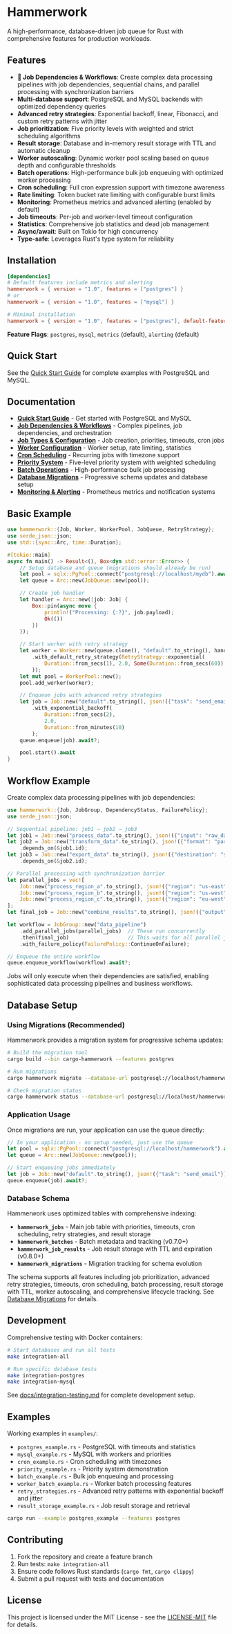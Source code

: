# Hammerwork

A high-performance, database-driven job queue for Rust with comprehensive features for production workloads.

## Features

- **🔗 Job Dependencies & Workflows**: Create complex data processing pipelines with job dependencies, sequential chains, and parallel processing with synchronization barriers
- **Multi-database support**: PostgreSQL and MySQL backends with optimized dependency queries
- **Advanced retry strategies**: Exponential backoff, linear, Fibonacci, and custom retry patterns with jitter
- **Job prioritization**: Five priority levels with weighted and strict scheduling algorithms
- **Result storage**: Database and in-memory result storage with TTL and automatic cleanup
- **Worker autoscaling**: Dynamic worker pool scaling based on queue depth and configurable thresholds
- **Batch operations**: High-performance bulk job enqueuing with optimized worker processing
- **Cron scheduling**: Full cron expression support with timezone awareness
- **Rate limiting**: Token bucket rate limiting with configurable burst limits
- **Monitoring**: Prometheus metrics and advanced alerting (enabled by default)
- **Job timeouts**: Per-job and worker-level timeout configuration
- **Statistics**: Comprehensive job statistics and dead job management
- **Async/await**: Built on Tokio for high concurrency
- **Type-safe**: Leverages Rust's type system for reliability

## Installation

```toml
[dependencies]
# Default features include metrics and alerting
hammerwork = { version = "1.0", features = ["postgres"] }
# or
hammerwork = { version = "1.0", features = ["mysql"] }

# Minimal installation
hammerwork = { version = "1.0", features = ["postgres"], default-features = false }
```

**Feature Flags**: `postgres`, `mysql`, `metrics` (default), `alerting` (default)

## Quick Start

See the [Quick Start Guide](docs/quick-start.md) for complete examples with PostgreSQL and MySQL.

## Documentation

- **[Quick Start Guide](docs/quick-start.md)** - Get started with PostgreSQL and MySQL
- **[Job Dependencies & Workflows](docs/workflows.md)** - Complex pipelines, job dependencies, and orchestration
- **[Job Types & Configuration](docs/job-types.md)** - Job creation, priorities, timeouts, cron jobs
- **[Worker Configuration](docs/worker-configuration.md)** - Worker setup, rate limiting, statistics
- **[Cron Scheduling](docs/cron-scheduling.md)** - Recurring jobs with timezone support  
- **[Priority System](docs/priority-system.md)** - Five-level priority system with weighted scheduling
- **[Batch Operations](docs/batch-operations.md)** - High-performance bulk job processing
- **[Database Migrations](docs/migrations.md)** - Progressive schema updates and database setup
- **[Monitoring & Alerting](docs/monitoring.md)** - Prometheus metrics and notification systems

## Basic Example

```rust
use hammerwork::{Job, Worker, WorkerPool, JobQueue, RetryStrategy};
use serde_json::json;
use std::{sync::Arc, time::Duration};

#[tokio::main]
async fn main() -> Result<(), Box<dyn std::error::Error>> {
    // Setup database and queue (migrations should already be run)
    let pool = sqlx::PgPool::connect("postgresql://localhost/mydb").await?;
    let queue = Arc::new(JobQueue::new(pool));

    // Create job handler
    let handler = Arc::new(|job: Job| {
        Box::pin(async move {
            println!("Processing: {:?}", job.payload);
            Ok(())
        })
    });

    // Start worker with retry strategy
    let worker = Worker::new(queue.clone(), "default".to_string(), handler)
        .with_default_retry_strategy(RetryStrategy::exponential(
            Duration::from_secs(1), 2.0, Some(Duration::from_secs(60))
        ));
    let mut pool = WorkerPool::new();
    pool.add_worker(worker);

    // Enqueue jobs with advanced retry strategies
    let job = Job::new("default".to_string(), json!({"task": "send_email"}))
        .with_exponential_backoff(
            Duration::from_secs(2),
            2.0,
            Duration::from_minutes(10)
        );
    queue.enqueue(job).await?;

    pool.start().await
}
```

## Workflow Example

Create complex data processing pipelines with job dependencies:

```rust
use hammerwork::{Job, JobGroup, DependencyStatus, FailurePolicy};
use serde_json::json;

// Sequential pipeline: job1 → job2 → job3
let job1 = Job::new("process_data".to_string(), json!({"input": "raw_data.csv"}));
let job2 = Job::new("transform_data".to_string(), json!({"format": "parquet"}))
    .depends_on(&job1.id);
let job3 = Job::new("export_data".to_string(), json!({"destination": "s3://bucket/"}))
    .depends_on(&job2.id);

// Parallel processing with synchronization barrier
let parallel_jobs = vec![
    Job::new("process_region_a".to_string(), json!({"region": "us-east"})),
    Job::new("process_region_b".to_string(), json!({"region": "us-west"})),
    Job::new("process_region_c".to_string(), json!({"region": "eu-west"})),
];
let final_job = Job::new("combine_results".to_string(), json!({"output": "summary.json"}));

let workflow = JobGroup::new("data_pipeline")
    .add_parallel_jobs(parallel_jobs)  // These run concurrently
    .then(final_job)                   // This waits for all parallel jobs
    .with_failure_policy(FailurePolicy::ContinueOnFailure);

// Enqueue the entire workflow
queue.enqueue_workflow(workflow).await?;
```

Jobs will only execute when their dependencies are satisfied, enabling sophisticated data processing pipelines and business workflows.

## Database Setup

### Using Migrations (Recommended)

Hammerwork provides a migration system for progressive schema updates:

```bash
# Build the migration tool
cargo build --bin cargo-hammerwork --features postgres

# Run migrations
cargo hammerwork migrate --database-url postgresql://localhost/hammerwork

# Check migration status
cargo hammerwork status --database-url postgresql://localhost/hammerwork
```

### Application Usage

Once migrations are run, your application can use the queue directly:

```rust
// In your application - no setup needed, just use the queue
let pool = sqlx::PgPool::connect("postgresql://localhost/hammerwork").await?;
let queue = Arc::new(JobQueue::new(pool));

// Start enqueuing jobs immediately
let job = Job::new("default".to_string(), json!({"task": "send_email"}));
queue.enqueue(job).await?;
```

### Database Schema

Hammerwork uses optimized tables with comprehensive indexing:
- **`hammerwork_jobs`** - Main job table with priorities, timeouts, cron scheduling, retry strategies, and result storage
- **`hammerwork_batches`** - Batch metadata and tracking (v0.7.0+)
- **`hammerwork_job_results`** - Job result storage with TTL and expiration (v0.8.0+)
- **`hammerwork_migrations`** - Migration tracking for schema evolution

The schema supports all features including job prioritization, advanced retry strategies, timeouts, cron scheduling, batch processing, result storage with TTL, worker autoscaling, and comprehensive lifecycle tracking. See [Database Migrations](docs/migrations.md) for details.

## Development

Comprehensive testing with Docker containers:

```bash
# Start databases and run all tests
make integration-all

# Run specific database tests
make integration-postgres
make integration-mysql
```

See [docs/integration-testing.md](docs/integration-testing.md) for complete development setup.

## Examples

Working examples in `examples/`:
- `postgres_example.rs` - PostgreSQL with timeouts and statistics
- `mysql_example.rs` - MySQL with workers and priorities
- `cron_example.rs` - Cron scheduling with timezones
- `priority_example.rs` - Priority system demonstration
- `batch_example.rs` - Bulk job enqueuing and processing
- `worker_batch_example.rs` - Worker batch processing features
- `retry_strategies.rs` - Advanced retry patterns with exponential backoff and jitter
- `result_storage_example.rs` - Job result storage and retrieval

```bash
cargo run --example postgres_example --features postgres
```

## Contributing

1. Fork the repository and create a feature branch
2. Run tests: `make integration-all`
3. Ensure code follows Rust standards (`cargo fmt`, `cargo clippy`)
4. Submit a pull request with tests and documentation

## License

This project is licensed under the MIT License - see the [LICENSE-MIT](LICENSE-MIT) file for details.